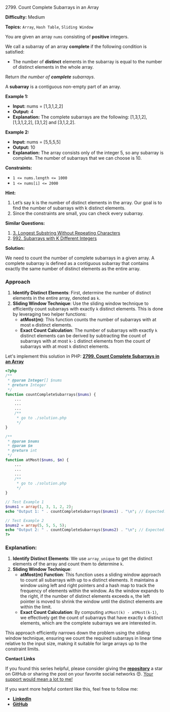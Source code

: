 2799\. Count Complete Subarrays in an Array

**Difficulty:** Medium

**Topics:** `Array`, `Hash Table`, `Sliding Window`

You are given an array `nums` consisting of **positive** integers.

We call a subarray of an array **complete** if the following condition is satisfied:

- The number of **distinct** elements in the subarray is equal to the number of distinct elements in the whole array.

Return _the number of **complete** subarrays_.

A **subarray** is a contiguous non-empty part of an array.

**Example 1:**

- **Input:** nums = [1,3,1,2,2]
- **Output:** 4
- **Explanation:** The complete subarrays are the following: [1,3,1,2], [1,3,1,2,2], [3,1,2] and [3,1,2,2].

**Example 2:**

- **Input:** nums = [5,5,5,5]
- **Output:** 10
- **Explanation:** The array consists only of the integer 5, so any subarray is complete. The number of subarrays that we can choose is 10.



**Constraints:**

- `1 <= nums.length <= 1000`
- `1 <= nums[i] <= 2000`


**Hint:**
1. Let’s say k is the number of distinct elements in the array. Our goal is to find the number of subarrays with k distinct elements.
2. Since the constraints are small, you can check every subarray.


**Similar Questions:**
1. [3. Longest Substring Without Repeating Characters](https://github.com/mah-shamim/leet-code-in-php/tree/main/algorithms/000003-longest-substring-without-repeating-characters)
2. [992. Subarrays with K Different Integers](https://github.com/mah-shamim/leet-code-in-php/tree/main/algorithms/000992-subarrays-with-k-different-integers)

**Solution:**

We need to count the number of complete subarrays in a given array. A complete subarray is defined as a contiguous subarray that contains exactly the same number of distinct elements as the entire array.

### Approach
1. **Identify Distinct Elements**: First, determine the number of distinct elements in the entire array, denoted as `k`.
2. **Sliding Window Technique**: Use the sliding window technique to efficiently count subarrays with exactly `k` distinct elements. This is done by leveraging two helper functions:
   - **atMost(m)**: This function counts the number of subarrays with at most `m` distinct elements.
   - **Exact Count Calculation**: The number of subarrays with exactly `k` distinct elements can be derived by subtracting the count of subarrays with at most `k-1` distinct elements from the count of subarrays with at most `k` distinct elements.

Let's implement this solution in PHP: **[2799. Count Complete Subarrays in an Array](https://github.com/mah-shamim/leet-code-in-php/tree/main/algorithms/002799-count-complete-subarrays-in-an-array/solution.php)**

```php
<?php
/**
 * @param Integer[] $nums
 * @return Integer
 */
function countCompleteSubarrays($nums) {
    ...
    ...
    ...
    /**
     * go to ./solution.php
     */
}

/**
 * @param $nums
 * @param $m
 * @return int
 */
function atMost($nums, $m) {
    ...
    ...
    ...
    /**
     * go to ./solution.php
     */
}

// Test Example 1
$nums1 = array(1, 3, 1, 2, 2);
echo "Output 1: " . countCompleteSubarrays($nums1) . "\n"; // Expected: 4

// Test Example 2
$nums2 = array(5, 5, 5, 5);
echo "Output 2: " . countCompleteSubarrays($nums2) . "\n"; // Expected: 10
?>
```

### Explanation:

1. **Identify Distinct Elements**: We use `array_unique` to get the distinct elements of the array and count them to determine `k`.
2. **Sliding Window Technique**:
   - **atMost(m) Function**: This function uses a sliding window approach to count all subarrays with up to `m` distinct elements. It maintains a window using left and right pointers and a hash map to track the frequency of elements within the window. As the window expands to the right, if the number of distinct elements exceeds `m`, the left pointer is moved to shrink the window until the distinct elements are within the limit.
   - **Exact Count Calculation**: By computing `atMost(k) - atMost(k-1)`, we effectively get the count of subarrays that have exactly `k` distinct elements, which are the complete subarrays we are interested in.

This approach efficiently narrows down the problem using the sliding window technique, ensuring we count the required subarrays in linear time relative to the input size, making it suitable for large arrays up to the constraint limits.

**Contact Links**

If you found this series helpful, please consider giving the **[repository](https://github.com/mah-shamim/leet-code-in-php)** a star on GitHub or sharing the post on your favorite social networks 😍. [Your support would mean a lot to me!](https://isolatedcompliments.com/v09uayg6h?key=a647d02f1aafcddaf10536d7cd00bd7c)

If you want more helpful content like this, feel free to follow me:

- **[LinkedIn](https://www.linkedin.com/in/arifulhaque/)**
- **[GitHub](https://github.com/mah-shamim)**